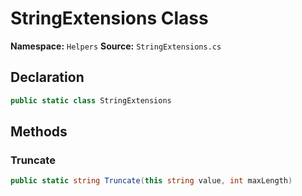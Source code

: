 # StringExtensions Class

**Namespace:** `Helpers`
**Source:** `StringExtensions.cs`

## Declaration

```csharp
public static class StringExtensions
```

## Methods

### Truncate

```csharp
public static string Truncate(this string value, int maxLength)
```

